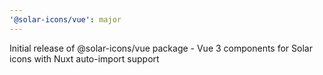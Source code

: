 ```yaml
---
'@solar-icons/vue': major
---
```


Initial release of @solar-icons/vue package - Vue 3 components for Solar icons with Nuxt auto-import support

